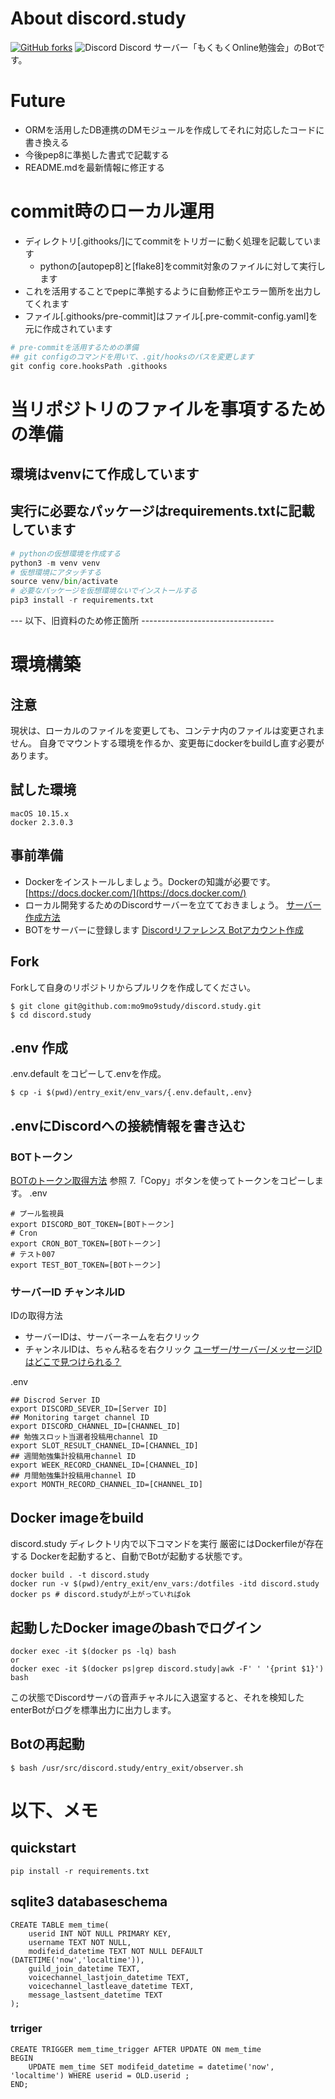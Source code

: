 # About discord.study
[![GitHub forks](https://img.shields.io/github/forks/mo9mo9study/discord.study.svg)](https://github.com/mo9mo9study/discord.study/network)
![Discord](https://discordapp.com/api/guilds/603582455756095488/widget.png?style=shield)
Discord サーバー「もくもくOnline勉強会」のBotです。

# Future
- ORMを活用したDB連携のDMモジュールを作成してそれに対応したコードに書き換える
- 今後pep8に準拠した書式で記載する
- README.mdを最新情報に修正する

# commit時のローカル運用
- ディレクトリ[.githooks/]にてcommitをトリガーに動く処理を記載しています
  - pythonの[autopep8]と[flake8]をcommit対象のファイルに対して実行します
- これを活用することでpepに準拠するように自動修正やエラー箇所を出力してくれます
- ファイル[.githooks/pre-commit]はファイル[.pre-commit-config.yaml]を元に作成されています
```py
# pre-commitを活用するための準備
## git configのコマンドを用いて、.git/hooksのパスを変更します
git config core.hooksPath .githooks
```

# 当リポジトリのファイルを事項するための準備
## 環境はvenvにて作成しています
## 実行に必要なパッケージはrequirements.txtに記載しています
```py
# pythonの仮想環境を作成する
python3 -m venv venv
# 仮想環境にアタッチする
source venv/bin/activate
# 必要なパッケージを仮想環境ないでインストールする
pip3 install -r requirements.txt
```


--- 以下、旧資料のため修正箇所 ---------------------------------
# 環境構築

## 注意
現状は、ローカルのファイルを変更しても、コンテナ内のファイルは変更されません。
自身でマウントする環境を作るか、変更毎にdockerをbuildし直す必要があります。

## 試した環境
```
macOS 10.15.x
docker 2.3.0.3
```

## 事前準備
- Dockerをインストールしましょう。Dockerの知識が必要です。
[https://docs.docker.com/](https://docs.docker.com/)
- ローカル開発するためのDiscordサーバーを立てておきましょう。
[サーバー作成方法](https://support.discord.com/hc/ja/articles/204849977-%E3%82%B5%E3%83%BC%E3%83%90%E3%83%BC%E3%81%AE%E4%BD%9C%E6%88%90%E3%81%AE%E4%BB%95%E6%96%B9)
- BOTをサーバーに登録します
[Discordリファレンス Botアカウント作成](https://discordpy.readthedocs.io/ja/latest/discord.html)


## Fork
Forkして自身のリポジトリからプルリクを作成してください。
```
$ git clone git@github.com:mo9mo9study/discord.study.git
$ cd discord.study
```

## .env 作成
.env.default をコピーして.envを作成。
```
$ cp -i $(pwd)/entry_exit/env_vars/{.env.default,.env}
```

## .envにDiscordへの接続情報を書き込む

### BOTトークン
[BOTのトークン取得方法](https://discordpy.readthedocs.io/ja/latest/discord.html#discord-intro)
参照 7.「Copy」ボタンを使ってトークンをコピーします。
.env
```
# プール監視員
export DISCORD_BOT_TOKEN=[BOTトークン]
# Cron
export CRON_BOT_TOKEN=[BOTトークン]
# テスト007
export TEST_BOT_TOKEN=[BOTトークン]
```

### サーバーID チャンネルID

IDの取得方法
- サーバーIDは、サーバーネームを右クリック
- チャンネルIDは、ちゃん粘るを右クリック
[ユーザー/サーバー/メッセージIDはどこで見つけられる？](https://support.discord.com/hc/ja/articles/206346498-%E3%83%A6%E3%83%BC%E3%82%B6%E3%83%BC-%E3%82%B5%E3%83%BC%E3%83%90%E3%83%BC-%E3%83%A1%E3%83%83%E3%82%BB%E3%83%BC%E3%82%B8ID%E3%81%AF%E3%81%A9%E3%81%93%E3%81%A7%E8%A6%8B%E3%81%A4%E3%81%91%E3%82%89%E3%82%8C%E3%82%8B-)

.env
```
## Discrod Server ID
export DISCORD_SEVER_ID=[Server ID]
## Monitoring target channel ID
export DISCORD_CHANNEL_ID=[CHANNEL_ID]
## 勉強スロット当選者投稿用channel ID
export SLOT_RESULT_CHANNEL_ID=[CHANNEL_ID]
## 週間勉強集計投稿用channel ID
export WEEK_RECORD_CHANNEL_ID=[CHANNEL_ID]
## 月間勉強集計投稿用channel ID
export MONTH_RECORD_CHANNEL_ID=[CHANNEL_ID]
```

## Docker imageをbuild
discord.study ディレクトリ内で以下コマンドを実行
厳密にはDockerfileが存在する
Dockerを起動すると、自動でBotが起動する状態です。
```
docker build . -t discord.study
docker run -v $(pwd)/entry_exit/env_vars:/dotfiles -itd discord.study
docker ps # discord.studyが上がっていればok
```

## 起動したDocker imageのbashでログイン
```
docker exec -it $(docker ps -lq) bash
or
docker exec -it $(docker ps|grep discord.study|awk -F' ' '{print $1}') bash
```
この状態でDiscordサーバの音声チャネルに入退室すると、それを検知したenterBotがログを標準出力に出力します。

## Botの再起動
```
$ bash /usr/src/discord.study/entry_exit/observer.sh
```


# 以下、メモ
## quickstart
```
pip install -r requirements.txt
```


## sqlite3 databaseschema
```
CREATE TABLE mem_time(
    userid INT NOT NULL PRIMARY KEY,
    username TEXT NOT NULL,
    modifeid_datetime TEXT NOT NULL DEFAULT (DATETIME('now','localtime')),
    guild_join_datetime TEXT,
    voicechannel_lastjoin_datetime TEXT,
    voicechannel_lastleave_datetime TEXT,
    message_lastsent_datetime TEXT
);
```
### trriger
```
CREATE TRIGGER mem_time_trigger AFTER UPDATE ON mem_time
BEGIN
    UPDATE mem_time SET modifeid_datetime = datetime('now', 'localtime') WHERE userid = OLD.userid ;
END;
```
